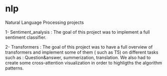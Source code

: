 # nlp
Natural Language Processing projects

1- Sentiment_analysis : The goal of this project was to implement a full sentiment classifier. 

2- Transformers : The goal of this project was to have a full overview of transformers and implement some of them ( such as T5) on different tasks such as : Question&answer, summerization, translation. We also had to create some cross-attention visualization in order to highligths the algorithm patterns. 

